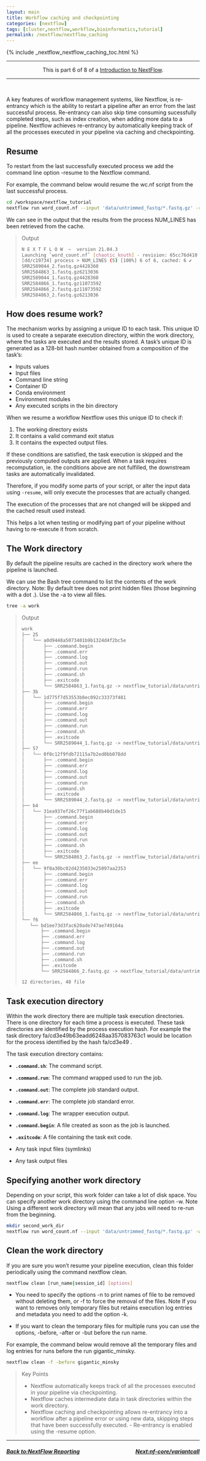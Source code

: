 ```yaml
---
layout: main
title: Workflow caching and checkpointing
categories: [nextflow]
tags: [cluster,nextflow,workflow,bioinformatics,tutorial]
permalink: /nextflow/nextflow_caching
---
```

{% include _nextflow_nextflow_caching_toc.html %}


<hr>
<center>This is part 6 of 8 of a <a href="/nextflow_varcal/nextflow/" target="_blank">Introduction to NextFlow</a>.</center>
<hr>

<br>

A key features of workflow management systems, like Nextflow, is re-entrancy which is the ability to restart a pipeline after an error from the last successful process. Re-entrancy can also skip time consuming sucessfully completed steps, such as index creation, when adding more data to a pipeline. Nextflow achieves re-entrancy by automatically keeping track of all the processes executed in your pipeline via caching and checkpointing.

## Resume

To restart from the last successfully executed process we add the command line option -resume to the Nextflow command.

For example, the command below would resume the wc.nf script from the last successful process.

```bash
cd /workspace/nextflow_tutorial
nextflow run word_count.nf --input 'data/untrimmed_fastq/*.fastq.gz' -resume
```
We can see in the output that the results from the process NUM_LINES has been retrieved from the cache.

>Output
>```bash
>N E X T F L O W  ~  version 21.04.3
>Launching `word_count.nf` [chaotic_knuth] - revision: 65cc76d410
>[dd/c19734] process > NUM_LINES (5) [100%] 6 of 6, cached: 6 ✔
>SRR2589044_2.fastq.gz4428360
>SRR2584863_1.fastq.gz6213036
>SRR2589044_1.fastq.gz4428360
>SRR2584866_1.fastq.gz11073592
>SRR2584866_2.fastq.gz11073592
>SRR2584863_2.fastq.gz6213036
>```

## How does resume work?

The mechanism works by assigning a unique ID to each task. This unique ID is used to create a separate execution directory, within the work directory, where the tasks are executed and the results stored. A task’s unique ID is generated as a 128-bit hash number obtained from a composition of the task’s:

*   Inputs values
*   Input files
*   Command line string
*   Container ID
*   Conda environment
*   Environment modules
*   Any executed scripts in the bin directory

When we resume a workflow Nextflow uses this unique ID to check if:

1.  The working directory exists
2.  It contains a valid command exit status
3.  It contains the expected output files.

If these conditions are satisfied, the task execution is skipped and the previously computed outputs are applied. When a task requires recomputation, ie. the conditions above are not fulfilled, the downstream tasks are automatically invalidated.

Therefore, if you modify some parts of your script, or alter the input data using `-resume`, will only execute the processes that are actually changed.

The execution of the processes that are not changed will be skipped and the cached result used instead.

This helps a lot when testing or modifying part of your pipeline without having to re-execute it from scratch.

## The Work directory

By default the pipeline results are cached in the directory work where the pipeline is launched.

We can use the Bash tree command to list the contents of the work directory. Note: By default tree does not print hidden files (those beginning with a dot .). Use the -a to view all files.

```bash
tree -a work
```

>Output
>```bash
>work
>├── 25
>│   └── a0d9448a5073401b9b1324d4f2bc5e
>│       ├── .command.begin
>│       ├── .command.err
>│       ├── .command.log
>│       ├── .command.out
>│       ├── .command.run
>│       ├── .command.sh
>│       ├── .exitcode
>│       └── SRR2584863_1.fastq.gz -> nextflow_tutorial/data/untrimmed_fastq/SRR2584863_1.fastq.gz
>├── 3b
>│   └── 1d775f7d53553b8ec092c33373f481
>│       ├── .command.begin
>│       ├── .command.err
>│       ├── .command.log
>│       ├── .command.out
>│       ├── .command.run
>│       ├── .command.sh
>│       ├── .exitcode
>│       └── SRR2589044_1.fastq.gz -> nextflow_tutorial/data/untrimmed_fastq/SRR2589044_1.fastq.gz
>├── 57
>│   └── 0f0c12f9fdb72115a7b2ed0bb078dd
>│       ├── .command.begin
>│       ├── .command.err
>│       ├── .command.log
>│       ├── .command.out
>│       ├── .command.run
>│       ├── .command.sh
>│       ├── .exitcode
>│       └── SRR2589044_2.fastq.gz -> nextflow_tutorial/data/untrimmed_fastq/SRR2589044_2.fastq.gz
>├── b4
>│   └── 31ea937ef26c77f1ab688b40d1de15
>│       ├── .command.begin
>│       ├── .command.err
>│       ├── .command.log
>│       ├── .command.out
>│       ├── .command.run
>│       ├── .command.sh
>│       ├── .exitcode
>│       └── SRR2584863_2.fastq.gz -> nextflow_tutorial/data/untrimmed_fastq/SRR2584863_2.fastq.gz
>├── ee
>│   └── 9f0a30bc02d4235033e25097aa2353
>│       ├── .command.begin
>│       ├── .command.err
>│       ├── .command.log
>│       ├── .command.out
>│       ├── .command.run
>│       ├── .command.sh
>│       ├── .exitcode
>│       └── SRR2584866_1.fastq.gz -> nextflow_tutorial/data/untrimmed_fastq/SRR2584866_1.fastq.gz
>└── f6
>    └── bd1ee73d3fac620ade747ae749164a
>        ├── .command.begin
>        ├── .command.err
>        ├── .command.log
>        ├── .command.out
>        ├── .command.run
>        ├── .command.sh
>        ├── .exitcode
>        └── SRR2584866_2.fastq.gz -> nextflow_tutorial/data/untrimmed_fastq/SRR2584866_2.fastq.gz
>
>12 directories, 48 file
>```

## Task execution directory

Within the work directory there are multiple task execution directories. There is one directory for each time a process is executed. These task directories are identified by the process execution hash. For example the task directory fa/cd3e49b63eadd6248aa357083763c1 would be location for the process identified by the hash fa/cd3e49 .

The task execution directory contains:

*   **`.command.sh`**: The command script.

*   **`.command.run`**: The command wrapped used to run the job.
   
*   **`.command.out`**: The complete job standard output.
   
*   **`.command.err`**: The complete job standard error.
   
*   **`.command.log`**: The wrapper execution output.
   
*   **`.command.begin`**: A file created as soon as the job is launched.
   
*   **`.exitcode`**: A file containing the task exit code.
   
*   Any task input files (symlinks)
   
*   Any task output files


## Specifying another work directory

Depending on your script, this work folder can take a lot of disk space. You can specify another work directory using the command line option -w. Note Using a different work directory will mean that any jobs will need to re-run from the beginning.

```bash
mkdir second_work_dir 
nextflow run word_count.nf --input 'data/untrimmed_fastq/*.fastq.gz' -w second_work_dir -resume
```

## Clean the work directory

If you are sure you won’t resume your pipeline execution, clean this folder periodically using the command nextflow clean.

```bash
nextflow clean [run_name|session_id] [options]
```

*   You need to specify the options -n to print names of file to be removed without deleting them, or -f to force the removal of the files. Note If you want to removes only temporary files but retains execution log entries and metadata you need to add the option -k.

*   If you want to clean the temporary files for multiple runs you can use the options, -before, -after or -but before the run name.

For example, the command below would remove all the temporary files and log entries for runs before the run gigantic_minsky.

```bash
nextflow clean -f -before gigantic_minsky
```


> Key Points
>*  Nextflow automatically keeps track of all the processes executed in your pipeline via checkpointing.
>*  Nextflow caches intermediate data in task directories within the work directory.
>*  Nextflow caching and checkpointing allows re-entrancy into a workflow after a pipeline error or using new data, skipping steps that have been successfully executed. - Re-entrancy is enabled using the -resume option.

---

<h5><a href="/nextflow_varcal/nextflow/nextflow_reporting" style="float: left"><b>Back to:</b>NextFlow Reporting</a>

<a href="/nextflow_varcal/nextflow/nextflow_nfcore_variantcall" style="float: right"><b>Next:</b>nf-core/variantcall</a></h5>
